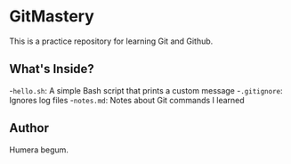 # GitMastery

This is a practice repository for learning Git and Github.

## What's Inside?

-`hello.sh`: A simple Bash script that prints a custom message
-`.gitignore`: Ignores log files
-`notes.md`: Notes about Git commands I learned

## Author 
Humera begum.